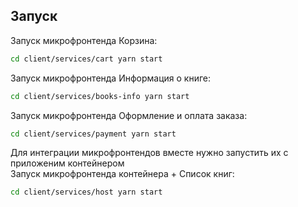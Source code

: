 ## Запуск

Запуск микрофронтенда Корзина:
```bash
cd client/services/cart yarn start
```

Запуск микрофронтенда Информация о книге:
```bash
cd client/services/books-info yarn start
```

Запуск микрофронтенда Оформление и оплата заказа:
```bash
cd client/services/payment yarn start
```

Для интеграции микрофронтендов вместе нужно запустить их с приложеним контейнером\
Запуск микрофронтенда контейнера + Список книг:
```bash
cd client/services/host yarn start
```